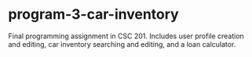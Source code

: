 # program-3-car-inventory
Final programming assignment in CSC 201.
Includes user profile creation and editing, car inventory searching and editing, and a loan calculator.
